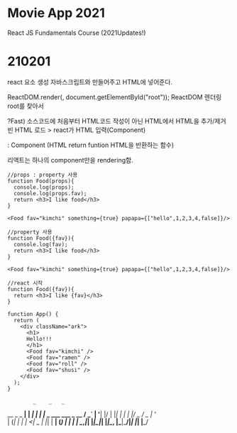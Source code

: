 # Movie App 2021 

React JS Fundamentals Course (2021Updates!)

# 210201
react 요소 생성 자바스크립트와 만들어주고 HTML에 넣어준다.

ReactDOM.render(<App />, document.getElementById("root"));
ReactDOM 렌더링 root를 찾아서

?Fast) 소스코드에 처음부터 HTML코드 작성이 아닌 HTML에서 HTML을 추가/제거
빈 HTML 로드 > react가 HTML 입력(Component)

<App /> : Component (HTML return funtion HTML을 반환하는 함수)

리액트는 하나의 component만을 rendering함.

``` 
//props : property 사용
function Food(props){
  console.log(props);
  console.log(props.fav);
  return <h3>I like food</h3>
}

<Food fav="kimchi" something={true} papapa={["hello",1,2,3,4,false]}/>

//property 사용
function Food({fav}){
  console.log(fav);
  return <h3>I like food</h3>
}

<Food fav="kimchi" something={true} papapa={["hello",1,2,3,4,false]}/>

//react 시작
function Food({fav}){
  return <h3>I like {fav}</h3>
}

function App() {
  return (
    <div className="ark">
      <h1>
      Hello!!!
      </h1>
      <Food fav="kimchi" />
      <Food fav="ramen" />
      <Food fav="roll" />
      <Food fav="shusi" />
    </div>
  );
}
```
            _    _   _
  __ _ _ __| | _| | | |_   _  ___  ___  _ __
 / _` | '__| |/ | |_| | | | |/ _ \/ _ \| '_ \
| (_| | |  |   <|  _  | |_| |  __| (_) | | | |
 \__,_|_|  |_|\_|_| |_|\__, |\___|\___/|_| |_|
                       |___/
